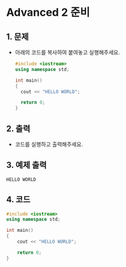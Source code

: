# Advanced 2 준비 #

## 1. 문제
- 아래의 코드를 복사하여 붙여놓고 실행해주세요.

  ```c++
  #include <iostream>
  using namespace std;
  
  int main()
  {
  	cout << "HELLO WORLD";
  
  	return 0;
  }
  ```

## 2. 출력
- 코드를 실행하고 출력해주세요.

## 3. 예제 출력
```
HELLO WORLD
```

## 4. 코드

```c++
#include <iostream>
using namespace std;

int main()
{
	cout << "HELLO WORLD";

	return 0;
}
```
